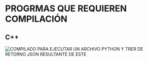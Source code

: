 # PROGRMAS QUE REQUIEREN COMPILACIÓN

## C++

![COMPILADO PARA EJECUTAR UN ARCHIVO PYTHON Y TRER DE RETORNO JSON RESULTANTE DE ESTE](ejecucuinrercoleccioncpptopython/)